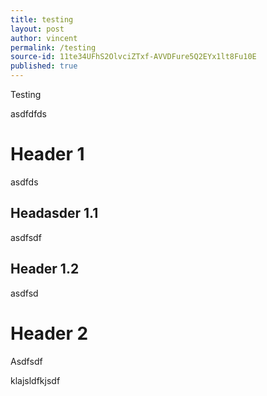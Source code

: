 ```yaml
---
title: testing
layout: post
author: vincent
permalink: /testing
source-id: 11te34UFhS2OlvciZTxf-AVVDFure5Q2EYx1lt8Fu10E
published: true
---
```

Testing

asdfdfds

# Header 1

asdfds

## Headasder 1.1

asdfsdf

## Header 1.2

asdfsd

# Header 2

Asdfsdf

klajsldfkjsdf

